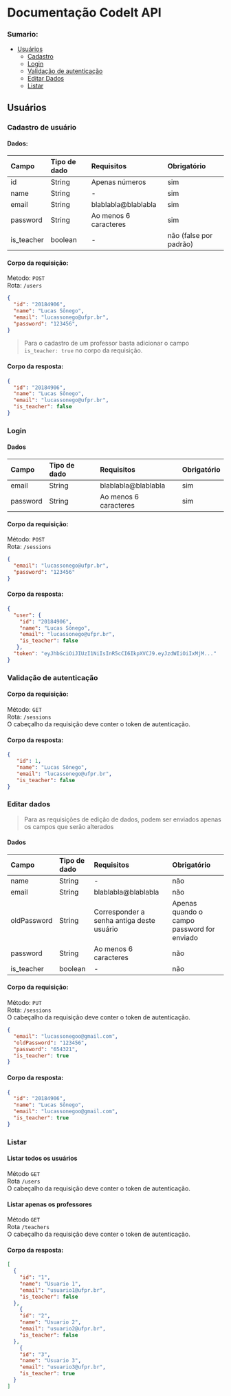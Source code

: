 # Documentação CodeIt API
### Sumario:
 - [Usuários](#Usuários)
    - [Cadastro](#Cadastro-de-usuário)
    - [Login](#Login)
    - [Validação de autenticação](#Validação-de-autenticação)
    - [Editar Dados](#Editar-dados)
    - [Listar](#Listar)
    
## Usuários

### Cadastro de usuário

#### Dados:
| Campo      | Tipo de dado  | Requisitos            | Obrigatório            |
| :--------- |:--------------| :-------------------- | :--------------------- |
| id         | String        | Apenas números        | sim                    |
| name       | String        | -                     | sim                    |
| email      | String        | blablabla@blablabla   | sim                    |
| password   | String        | Ao menos 6 caracteres | sim                    |
| is_teacher | boolean       | -                     | não (false por padrão) |

#### Corpo da requisição:


Metodo: `POST` <br>
Rota: `/users`
```json
{
  "id": "20184906",
  "name": "Lucas Sônego",
  "email": "lucassonego@ufpr.br",
  "password": "123456",
}
```
> Para o cadastro de um professor basta adicionar o campo `is_teacher: true` no corpo da requisição.

#### Corpo da resposta:
```json
{
  "id": "20184906",
  "name": "Lucas Sônego",
  "email": "lucassonego@ufpr.br",
  "is_teacher": false
}
```

### Login
#### Dados
| Campo      | Tipo de dado  | Requisitos            | Obrigatório            |
| :--------- |:--------------| :-------------------- | :--------------------- |
| email      | String        | blablabla@blablabla   | sim                    |
| password   | String        | Ao menos 6 caracteres | sim                    |

#### Corpo da requisição:
Método: `POST` <br>
Rota: `/sessions`
```json
{
  "email": "lucassonego@ufpr.br",
  "password": "123456"
}
```

#### Corpo da resposta:
```json
{
  "user": {
    "id": "20184906",
    "name": "Lucas Sônego",
    "email": "lucassonego@ufpr.br",
    "is_teacher": false
   },
  "token": "eyJhbGciOiJIUzI1NiIsInR5cCI6IkpXVCJ9.eyJzdWIiOiIxMjM..."
}
```
### Validação de autenticação
#### Corpo da requisição:
Método: `GET` <br>
Rota: `/sessions` <br>
O cabeçalho da requisição deve conter o token de autenticação.


#### Corpo da resposta:
```json
{
   "id": 1,
   "name": "Lucas Sônego",
   "email": "lucassonego@ufpr.br",
   "is_teacher": false
}
```

### Editar dados

> Para as requisições de edição de dados, podem ser enviados apenas os campos que serão alterados

#### Dados
| Campo       | Tipo de dado  | Requisitos                         | Obrigatório                                |
| :---------- |:--------------| :--------------------------------- | :----------------------------------------- |
| name        | String        | -                                  | não                                        |
| email       | String        | blablabla@blablabla                | não                                        |
| oldPassword | String        | Corresponder a senha antiga deste usuário   | Apenas quando o campo password for enviado |
| password    | String        | Ao menos 6 caracteres              | não                                        |
| is_teacher  | boolean       | -                                  | não                                        |

#### Corpo da requisição:
Método: `PUT` <br>
Rota: `/sessions` <br>
O cabeçalho da requisição deve conter o token de autenticação.

```json
{
  "email": "lucassonegoo@gmail.com",
  "oldPassword": "123456",
  "password": "654321",
  "is_teacher": true
}
```

#### Corpo da resposta:
```json
{
  "id": "20184906",
  "name": "Lucas Sônego",
  "email": "lucassonegoo@gmail.com",
  "is_teacher": true
}
```


### Listar

#### Listar todos os usuários

Método `GET` <br>
Rota `/users` <br>
O cabeçalho da requisição deve conter o token de autenticação.

#### Listar apenas os professores

Método `GET` <br>
Rota `/teachers` <br>
O cabeçalho da requisição deve conter o token de autenticação.

#### Corpo da resposta:
```json
[
  {
    "id": "1",
    "name": "Usuario 1",
    "email": "usuario1@ufpr.br",
    "is_teacher": false
  },
    {
    "id": "2",
    "name": "Usuario 2",
    "email": "usuario2@ufpr.br",
    "is_teacher": false
  },
    {
    "id": "3",
    "name": "Usuario 3",
    "email": "usuario3@ufpr.br",
    "is_teacher": true
  }
]
```
